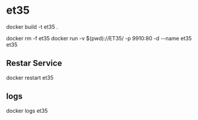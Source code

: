 et35
====

docker build -t et35 .

docker rm -f et35
docker run -v $(pwd)://ET35/ -p 9910:80 -d --name et35 et35

## Restar Service

docker restart et35

## logs

docker logs et35
